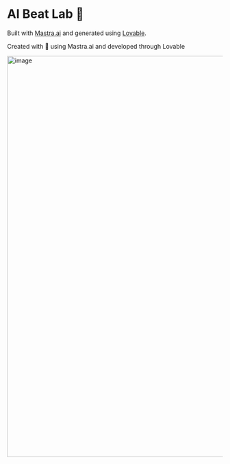 # AI Beat Lab 🎵

Built with [Mastra.ai](https://mastra.ai) and generated using [Lovable](https://lovable.dev).

Created with 🎵 using Mastra.ai and developed through Lovable

<img width="935" alt="image" src="https://github.com/user-attachments/assets/91d8229a-de56-42ec-8343-cd6e6dc8ba7b" />
